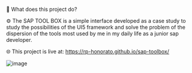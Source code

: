 📂 What does this project do?

⚙️ The SAP TOOL BOX is a simple interface developed as a case study to study the possibilities of the UI5 ​​framework and solve the problem of the dispersion of the tools most used by me in my daily life as a junior sap developer.

🌐 This project is live at: https://rp-honorato.github.io/sap-toolbox/

![image](https://github.com/user-attachments/assets/6b41662c-3206-41fc-a300-3250f2dd159c)
